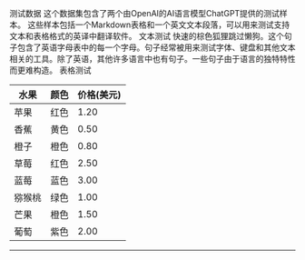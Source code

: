 测试数据
这个数据集包含了两个由OpenAI的AI语言模型ChatGPT提供的测试样本。
这些样本包括一个Markdown表格和一个英文文本段落，可以用来测试支持文本和表格格式的英译中翻译软件。
文本测试
快速的棕色狐狸跳过懒狗。这个句子包含了英语字母表中的每一个字母。句子经常被用来测试字体、键盘和其他文本相关的工具。除了英语，其他许多语言中也有句子。一些句子由于语言的独特特性而更难构造。
表格测试

| 水果 | 颜色 | 价格(美元) |
| --- | --- | --- |
| 苹果 | 红色 | 1.20 |
| 香蕉 | 黄色 | 0.50 |
| 橙子 | 橙色 | 0.80 |
| 草莓 | 红色 | 2.50 |
| 蓝莓 | 蓝色 | 3.00 |
| 猕猴桃 | 绿色 | 1.00 |
| 芒果 | 橙色 | 1.50 |
| 葡萄 | 紫色 | 2.00 |

---

